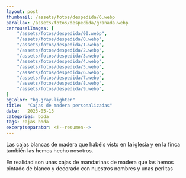 ```yaml
---
layout: post
thumbnail: /assets/fotos/despedida/6.webp
parallax: /assets/fotos/despedida/granada.webp
carrouselImages: [
	"/assets/fotos/despedida/00.webp",
	"/assets/fotos/despedida/0.webp",
	"/assets/fotos/despedida/1.webp",
	"/assets/fotos/despedida/2.webp",
	"/assets/fotos/despedida/3.webp",
	"/assets/fotos/despedida/4.webp",
	"/assets/fotos/despedida/5.webp",
	"/assets/fotos/despedida/6.webp",
	"/assets/fotos/despedida/7.webp",
	"/assets/fotos/despedida/8.webp",
	"/assets/fotos/despedida/9.webp",
]
bgColor: "bg-gray-lighter"
title:  "Cajas de madera personalizadas"
date:   2023-05-13
categories: boda
tags: cajas boda
excerptseparator: <!--resumen-->
---
```


Las cajas blancas de madera que habéis visto en la iglesia y en la finca también las hemos hecho nosotros.

En realidad son unas cajas de mandarinas de madera que las hemos pintado de blanco y decorado con nuestros nombres y unas perlitas